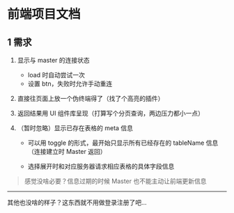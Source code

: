 # 前端项目文档

## 1 需求

1. 显示与 master 的连接状态

    - load 时自动尝试一次
    - 设置 btn，失败时允许手动重连

2. 直接往页面上放一个伪终端得了（找了个高亮的插件）

3. 返回结果用 UI 组件库呈现（打算写个分页查询，两边压力都小一点）

4. （暂时忽略）显示已存在表格的 meta 信息

    - 可以用 toggle 的形式，最开始只显示所有已经存在的 tableName 信息（连接建立时 Master 返回）

    - 选择展开时和对应服务器请求相应表格的具体字段信息

> 感觉没啥必要？信息过期的时候 Master 也不能主动让前端更新信息

---

其他也没啥的样子？这东西就不用做登录注册了吧...